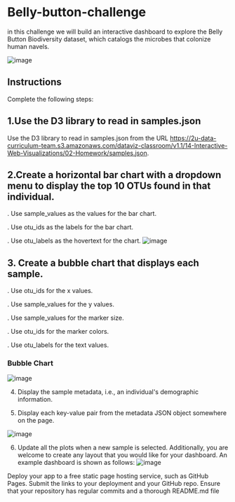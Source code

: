 # Belly-button-challenge
in this challenge we will build an interactive dashboard to explore the Belly Button Biodiversity dataset, which catalogs the microbes that colonize human navels.


![image](https://user-images.githubusercontent.com/106934375/193156876-9fe0e763-4eea-40e2-99bb-d74b96d009f1.png)

## Instructions
Complete the following steps:

## 1.Use the D3 library to read in samples.json 

Use the D3 library to read in samples.json from the URL https://2u-data-curriculum-team.s3.amazonaws.com/dataviz-classroom/v1.1/14-Interactive-Web-Visualizations/02-Homework/samples.json.

## 2.Create a horizontal bar chart with a dropdown menu to display the top 10 OTUs found in that individual.

. Use sample_values as the values for the bar chart.

. Use otu_ids as the labels for the bar chart.

. Use otu_labels as the hovertext for the chart.
![image](https://user-images.githubusercontent.com/106934375/193156355-cf4e936e-bb63-44e0-91d8-f5e053f5f5ff.png)

## 3. Create a bubble chart that displays each sample.

. Use otu_ids for the x values.

. Use sample_values for the y values.

. Use sample_values for the marker size.

. Use otu_ids for the marker colors.

. Use otu_labels for the text values.

### Bubble Chart
![image](https://user-images.githubusercontent.com/106934375/193156428-4f36a28c-6fc4-4e35-84d7-33decd87fc99.png)


4. Display the sample metadata, i.e., an individual's demographic information.

5. Display each key-value pair from the metadata JSON object somewhere on the page.

![image](https://user-images.githubusercontent.com/106934375/193156453-4b1b9988-9067-41d0-9953-296aefb2b917.png)


6. Update all the plots when a new sample is selected. Additionally, you are welcome to create any layout that you would like for your dashboard. An example dashboard is shown as follows:
![image](https://user-images.githubusercontent.com/106934375/193156494-009570a5-b03f-4a37-b577-a66551d55c00.png)


Deploy your app to a free static page hosting service, such as GitHub Pages. Submit the links to your deployment and your GitHub repo. Ensure that your repository has regular commits and a thorough README.md file
